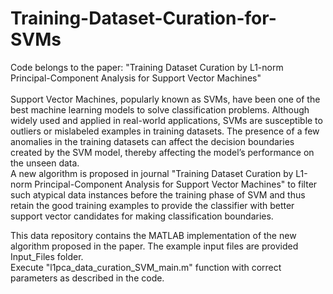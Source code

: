 # Training-Dataset-Curation-for-SVMs
Code belongs to the paper: "Training Dataset Curation by L1-norm Principal-Component Analysis for Support Vector Machines" 
<br /> <br />
Support Vector Machines, popularly known as SVMs, have been one of the best machine learning models to
solve classification problems. Although widely used and applied in real-world applications, SVMs are susceptible
to outliers or mislabeled examples in training datasets. The presence of a few anomalies in the training datasets
can affect the decision boundaries created by the SVM model, thereby affecting the model’s performance on the
unseen data. <br />
A new algorithm is proposed in journal "Training Dataset Curation by L1-norm Principal-Component Analysis for Support Vector Machines" to filter such atypical data instances before the training phase
of SVM and thus retain the good training examples to provide the classifier with better support vector candidates
for making classification boundaries. 

This data repository contains the MATLAB implementation of the new algorithm proposed in the paper. The example input files are provided Input_Files folder. 
<br />Execute "l1pca_data_curation_SVM_main.m" function with correct parameters as described in the code.

